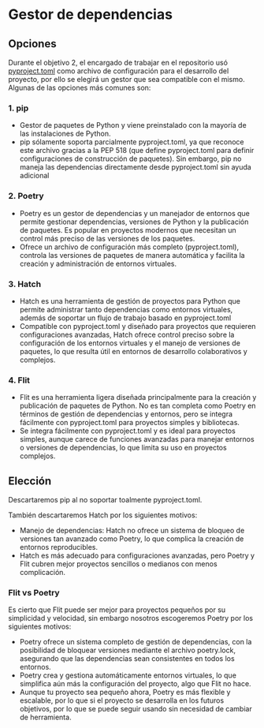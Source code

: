 # Gestor de dependencias
## Opciones
Durante el objetivo 2, el encargado de trabajar en el repositorio usó [pyproject.toml](../pyproyect.toml) como archivo de configuración para el desarrollo del proyecto, por ello se elegirá un gestor que sea compatible con el mismo. Algunas de las opciones más comunes son:

### 1. pip
* Gestor de paquetes de Python y viene preinstalado con la mayoría de las instalaciones de Python.
* pip sólamente soporta parcialmente pyproject.toml, ya que reconoce este archivo gracias a la PEP 518 (que define pyproject.toml para definir configuraciones de construcción de paquetes). Sin embargo, pip no maneja las dependencias directamente desde pyproject.toml sin ayuda adicional

### 2. Poetry
* Poetry es un gestor de dependencias y un manejador de entornos que permite gestionar dependencias, versiones de Python y la publicación de paquetes. Es popular en proyectos modernos que necesitan un control más preciso de las versiones de los paquetes.
* Ofrece un archivo de configuración más completo (pyproject.toml), controla las versiones de paquetes de manera automática y facilita la creación y administración de entornos virtuales.

### 3. Hatch
* Hatch es una herramienta de gestión de proyectos para Python que permite administrar tanto dependencias como entornos virtuales, además de soportar un flujo de trabajo basado en pyproject.toml
* Compatible con pyproject.toml y diseñado para proyectos que requieren configuraciones avanzadas, Hatch ofrece control preciso sobre la configuración de los entornos virtuales y el manejo de versiones de paquetes, lo que resulta útil en entornos de desarrollo colaborativos y complejos.

### 4. Flit
* Flit es una herramienta ligera diseñada principalmente para la creación y publicación de paquetes de Python. No es tan completa como Poetry en términos de gestión de dependencias y entornos, pero se integra fácilmente con pyproject.toml para proyectos simples y bibliotecas.
* Se integra fácilmente con pyproject.toml y es ideal para proyectos simples, aunque carece de funciones avanzadas para manejar entornos o versiones de dependencias, lo que limita su uso en proyectos complejos.

## Elección
Descartaremos pip al no soportar toalmente pyproject.toml.

También descartaremos Hatch por los siguientes motivos:  
* Manejo de dependencias: Hatch no ofrece un sistema de bloqueo de versiones tan avanzado como Poetry, lo que complica la creación de entornos reproducibles.
* Hatch es más adecuado para configuraciones avanzadas, pero Poetry y Flit cubren mejor proyectos sencillos o medianos con menos complicación.

### Flit vs Poetry
Es cierto que Flit puede ser mejor para proyectos pequeños por su simplicidad y velocidad, sin embargo nosotros escogeremos Poetry por los siguientes motivos:
* Poetry ofrece un sistema completo de gestión de dependencias, con la posibilidad de bloquear versiones mediante el archivo poetry.lock, asegurando que las dependencias sean consistentes en todos los entornos.
* Poetry crea y gestiona automáticamente entornos virtuales, lo que simplifica aún más la configuración del proyecto, algo que Flit no hace.
* Aunque tu proyecto sea pequeño ahora, Poetry es más flexible y escalable, por lo que si el proyecto se desarrolla en los futuros objetivos, por lo que se puede seguir usando sin necesidad de cambiar de herramienta.
